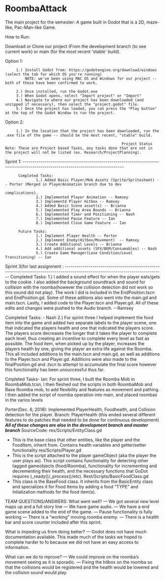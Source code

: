 # RoombaAttack
The main project for the semester: A game built in Godot that is a 2D, maze-like, Pac-Man-like Game.

How to Run:

Download or Clone our project (From the development branch (to see current work) or main (for the most recent 'stable' build).

Option 1: 
         
         1.) Install Godot from: https://godotengine.org/download/windows (select the tab for which OS you're running)
             NOTE: we've been using MAC OS and Windows for our project -- both of those have been confirmed to work.

         2.) Once installed, run the Godot.exe
         3.) When Godot opens, select "Import project" or "Import"
         4.) Navigate to where our project has been downloaded (and unzipped if necessary), then select the "project.godot" file.
         5.) Once the project has loaded, you can press the "Play button" at the top of the Godot Window to run the project.
         
Option 2:
         
         1.) In the location that the project has been downloaded, run the .exe file of the game -- should be the most recent, "stable" build.

                                                         Project Status
    Note: These are Project based Tasks, any tasks done that are not in the project will not be listed (ex. Research/ProjectPlanning).

Sprint 1: ---------------------------------------------------------------------------------------------------------------------------------

          Completed Tasks:
                  1.) Added Basic Player/Mob Assets (Sprite/Spritesheet) -- Porter (Merged in PlayerAnimation branch due to dev        
                                                                                    complications).
                  2.) Implemented Player Animation -- Ramsey
                  3.) Implementd Player Hitbox -- Ramsey
                  4.) Added Basic Scene asset(s) -- Brianna
                  5.) Implemented Play Area Bounds -- Brianna
                  6.) Implemented Timer and Positioning -- Nash
                  7.) Implemented Pause Feature -- Ian
                  8.) Implemented Close Game Feature -- Ian
                  
          Future Tasks:
                  1.) Implement Player Health -- Porter
                  2.) Implement Enemy(Hitbox/Movement)  -- Ramsey
                  3.) Create Additional Levels -- Brianna
                  4.) Add additional assets (SFX/BGM/Consumables) -- Nash
                  5.) Create Game Manager(Lose Condition/Level Transitioning) -- Ian
                  
                  
                  
Sprint 3(for last assignment : --------------------------------------------------------------------------------------------------------------------------------
                  Completed Tasks:
                  1.) I added a sound effect for when the player eats/gets to the cookie. I also added the background soundtrack and sound                       for collision with the roomba(however the collision detection did not work so this sound did not play). The work I                         did is included in the EndPosition.tscn and EndPosition.gd. Some of these aditions also went into the main.gd and                           main.tscn. Lastly, I added code to the Player.tscn and Player.gd. All of these edits and changes were pushed to the                         Audio branch. --Ramsey 
                  
Completed Tasks: - Nash
2.) For sprint three I helped implement the food item into the game and added two separate labels to the player scene, one that indicated the players health and one that indicated the players score. The players score decreases the longer that it takes the player to complete each level, thus creating an incentive to complete every level as fast as possible. The food item, when picked up by the player, increases the players health by one, giving the player an extra life against the Roomba. This all included additions to the main.tscn and main.gd, as well as additions to the Player.tscn and Player.gd. Additions were also made to the finalPosition.gd and .tscn to attempt to accumulate the final score however this functionality has been unsuccessful thus far.

Cmpleted Tasks- Ian: For sprint three, I built the Roomba Mob in RoombaMob.tcsn, I then fleshed out the scripts in both RoombaMob and Base Roomba mob, to add flexibility and features as movement and pathing. I then added the script of roomba operation into main, and placed roombas in the varios levels



Porter(Dec. 6, 2018): Implemented PlayerHealth, Foodhealth, and Collision detection for the player.
	Branch: PlayerHealth (this ended several different features to do patches that needed to be
		done for continuous development)
		***All of these changes are also in the development branch and master branch***
	SourceCode: res/Scripts/EntityClass.gd
-	This is the base class that other entities, like the player and the FoodItem, inherit from. Contains health variables and getter/setter functionality
res/Scripts/Player.gd 
-	This is the script attached to the player gameObject (aka the player the user plays as). This script contains functionality for detecting other tagged gameobjects (food/Roomba), functionality for incrementing and decrementing their health, and the necessary functions that GoDot requires (_ready()/_process()/etc).
         Rest/Scripts/BasicFoodClass.gd
-	This class is the BaseFood class. It inherits from the BasicEntity class and specializes it for Food Items by adding a food “TYPE” and Intialization methods for the food item(s).








TEAM QUESTIONS/ANSWERS:
What went well?
— We got several new level maps up and a full story line 
— We have game audio.
— We have a end game scene added to the end of the game. 
— Pause functionality is fully working
— There is a “working” moving roomba enemy.
— There is a health bar and score counter included after this sprint. 

What is impeding us from doing better?
— Godot does not have much documentation available. This made much of the tasks we hoped to complete harder to fo because we did not have an easy access to information. 

What can we do to mprove?
— We could improve on the roomba’s movement seeing as it is sporadic. 
— Fixing the hitbox on the roomba so that the collisions would be registered and the health would be lowered and the collision sound would play. 

